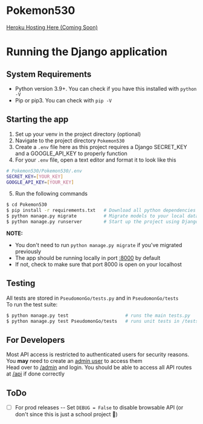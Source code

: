 # Pokemon530
[Heroku Hosting Here (Coming Soon)](#)
# Running the Django application
## System Requirements
* Python version 3.9+. You can check if you have this installed with `python -V`
* Pip or pip3. You can check with `pip -V`
## Starting the app
1. Set up your venv in the project directory (optional)
2. Navigate to the project directory `Pokemon530`
3. Create a `.env` file here as this project requires a Django SECRET_KEY and a GOOGLE_API_KEY to properly function
4. For your `.env` file, open a text editor and format it to look like this
```bash
# Pokemon530/Pokemon530/.env
SECRET_KEY=[YOUR_KEY]
GOOGLE_API_KEY=[YOUR_KEY]
```
5. Run the following commands
```bash
$ cd Pokemon530
$ pip install -r requirements.txt 	# Download all python dependencies for the project
$ python manage.py migrate 			# Migrate models to your local database
$ python manage.py runserver 		# Start up the project using Django
```
**NOTE:**
* You don't need to run `python manage.py migrate` if you've migrated previously
* The app should be running locally in port [:8000](http://127.0.0.1:8000/) by default
* If not, check to make sure that port 8000 is open on your localhost
## Testing
All tests are stored in `PseudomonGo/tests.py` and in `PseudomonGo/tests`
<br />
To run the test suite:
```bash
$ python manage.py test                     # runs the main tests.py
$ python manage.py test PseudomonGo/tests   # runs unit tests in /tests
```
## For Developers
Most API access is restricted to authenticated users for security reasons. You **may** need to create an [admin user](https://docs.djangoproject.com/en/1.8/intro/tutorial02/#creating-an-admin-user) to access them
<br />
Head over to [/admin](http://127.0.0.1:8000/admin/) and login. You should be able to access all API routes at [/api](http://127.0.0.1:8000/api/) if done correctly
## ToDo
- [ ] For prod releases -- Set `DEBUG = False` to disable browsable API (or don't since this is just a school project 🤷)
